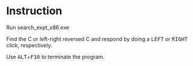 # Instruction

Run search_expt_x86.exe

Find the C or left-right reversed C and respond by doing a <kbd>LEFT</kbd> or <kbd>RIGHT</kbd> click, respectively. 

Use <kbd>ALT</kbd>+<kbd>F10</kbd> to terminate the program.


